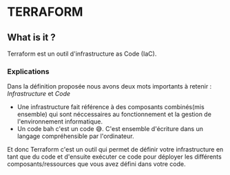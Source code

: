 #  TERRAFORM

## What is it ?

Terraform est un outil d'infrastructure as Code (IaC).

### Explications

Dans la définition proposée nous avons deux mots importants à retenir : *Infrastructure* et *Code*

* Une infrastructure fait référence à des composants combinés(mis ensemble) qui sont néccessaires au fonctionnement et la gestion de l'environnement informatique.
* Un code bah c'est un code 😅. C'est ensemble d'écriture dans un langage compréhensible par l'ordinateur.

Et donc Terraform c'est un outil qui permet de définir votre infrastructure en tant que du code et d'ensuite exécuter ce code pour déployer les différents composants/ressources que vous avez défini dans votre code.
